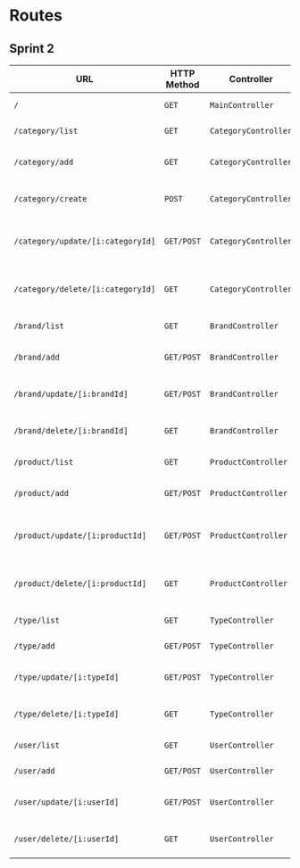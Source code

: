 # Routes

## Sprint 2

| URL                               | HTTP Method | Controller           | Method   | Title                    | Content                   | Comment                                  |
| --------------------------------- | ----------- | -------------------- | -------- | ------------------------ | ------------------------- | ---------------------------------------- |
| `/`                               | `GET`       | `MainController`     | `home`   | Backoffice oShop         | Backoffice dashboard      | -                                        |
| `/category/list`                  | `GET`       | `CategoryController` | `list`   | Liste des catégories     | Categories list           | -                                        |
| `/category/add`                   | `GET`       | `CategoryController` | `add`    | Ajouter une catégorie    | Form to add a category    | -                                        |
| `/category/create`                | `POST`      | `CategoryController` | `create` | Ajouter une catégorie    | Form to add a category    | -                                        |
| `/category/update/[i:categoryId]` | `GET/POST`  | `CategoryController` | `update` | Éditer une catégorie     | Form to update a category | [i:categoryId] is the category to update |
| `/category/delete/[i:categoryId]` | `GET`       | `CategoryController` | `delete` | Supprimer une catégorie  | Category delete           | [i:categoryId] is the category to delete |
| `/brand/list`                     | `GET`       | `BrandController`    | `list`   | Liste des marques        | Categories list           | -                                        |
| `/brand/add`                      | `GET/POST`  | `BrandController`    | `add`    | Ajouter une marque       | Form to add a brand       | -                                        |
| `/brand/update/[i:brandId]`       | `GET/POST`  | `BrandController`    | `update` | Éditer une marque        | Form to update a brand    | [i:brandId] is the brand to update       |
| `/brand/delete/[i:brandId]`       | `GET`       | `BrandController`    | `delete` | Supprimer une marque     | Brand delete              | [i:brandId] is the brand to delete       |
| `/product/list`                   | `GET`       | `ProductController`  | `list`   | Liste des produits       | Categories list           | -                                        |
| `/product/add`                    | `GET/POST`  | `ProductController`  | `add`    | Ajouter un produit       | Form to add a product     | -                                        |
| `/product/update/[i:productId]`   | `GET/POST`  | `ProductController`  | `update` | Éditer un produit        | Form to update a product  | [i:productId] is the product to update   |
| `/product/delete/[i:productId]`   | `GET`       | `ProductController`  | `delete` | Supprimer un produit     | Product delete            | [i:productId] is the product to delete   |
| `/type/list`                      | `GET`       | `TypeController`     | `list`   | Liste des types          | Types list                | -                                        |
| `/type/add`                       | `GET/POST`  | `TypeController`     | `add`    | Ajouter un type          | Form to add a type        | -                                        |
| `/type/update/[i:typeId]`         | `GET/POST`  | `TypeController`     | `update` | Éditer un type           | Form to update a type     | [i:typeId] is the type to update         |
| `/type/delete/[i:typeId]`         | `GET`       | `TypeController`     | `delete` | Supprimer un type        | Type delete               | [i:typeId] is the type to delete         |
| `/user/list`                      | `GET`       | `UserController`     | `list`   | Liste des utilisateurs   | Users list                | -                                        |
| `/user/add`                       | `GET/POST`  | `UserController`     | `add`    | Ajouter un utilisateur   | Form to add a user        | -                                        |
| `/user/update/[i:userId]`         | `GET/POST`  | `UserController`     | `update` | Éditer un utilisateur    | Form to update a user     | [i:userId] is the user to update         |
| `/user/delete/[i:userId]`         | `GET`       | `UserController`     | `delete` | Supprimer un utilisateur | User delete               | [i:userId] is the user to delete         |